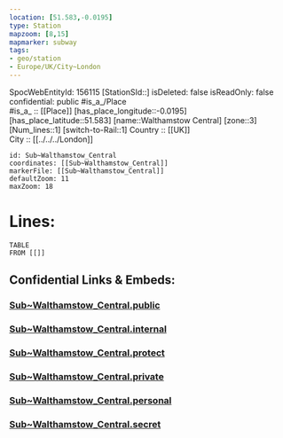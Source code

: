 ```yaml
---
location: [51.583,-0.0195] 
type: Station 
mapzoom: [8,15] 
mapmarker: subway 
tags:
- geo/station
- Europe/UK/City~London
---
```

SpocWebEntityId: 156115
[StationSId::] 
isDeleted: false
isReadOnly: false
confidential: public
#is_a_/Place  
#is_a_ :: [[Place]] 
[has_place_longitude::-0.0195] 
[has_place_latitude::51.583] 
[name::Walthamstow Central] 
[zone::3] 
[Num_lines::1] 
[switch-to-Rail::1] 
Country :: [[UK]]  
City :: [[../../../London]]  


```leaflet
id: Sub~Walthamstow_Central
coordinates: [[Sub~Walthamstow_Central]] 
markerFile: [[Sub~Walthamstow_Central]] 
defaultZoom: 11 
maxZoom: 18
```


# Lines: 
```dataview
TABLE 
FROM [[]] 
```


## Confidential Links & Embeds: 

### [Sub~Walthamstow_Central.public](/_public/\Earth\Continent\Europe\Europe~North\UK\England\Regions~England\London,Greater\cities~GreaterLondon\Underground\StationSub~Walthamstow_Central.public.md) 

### [Sub~Walthamstow_Central.internal](/_internal/\Earth\Continent\Europe\Europe~North\UK\England\Regions~England\London,Greater\cities~GreaterLondon\Underground\StationSub~Walthamstow_Central.internal.md) 

### [Sub~Walthamstow_Central.protect](/_protect/\Earth\Continent\Europe\Europe~North\UK\England\Regions~England\London,Greater\cities~GreaterLondon\Underground\StationSub~Walthamstow_Central.protect.md) 

### [Sub~Walthamstow_Central.private](/_private/\Earth\Continent\Europe\Europe~North\UK\England\Regions~England\London,Greater\cities~GreaterLondon\Underground\StationSub~Walthamstow_Central.private.md) 

### [Sub~Walthamstow_Central.personal](/_personal/\Earth\Continent\Europe\Europe~North\UK\England\Regions~England\London,Greater\cities~GreaterLondon\Underground\StationSub~Walthamstow_Central.personal.md) 

### [Sub~Walthamstow_Central.secret](/_secret/\Earth\Continent\Europe\Europe~North\UK\England\Regions~England\London,Greater\cities~GreaterLondon\Underground\StationSub~Walthamstow_Central.secret.md)


